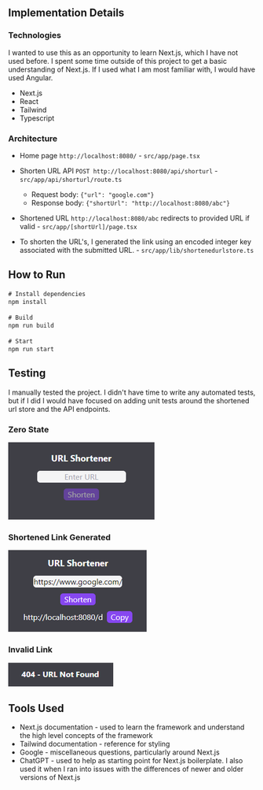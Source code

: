 ## Implementation Details

<!-- Provide a short description of your implementation (technologies used, brief overview of project architecture, etc.) -->

### Technologies

I wanted to use this as an opportunity to learn Next.js, which I have not used before. I spent some time outside of this project to get a basic understanding of Next.js. If I used what I am most familiar with, I would have used Angular.

- Next.js
- React
- Tailwind
- Typescript

### Architecture

- Home page `http://localhost:8080/` - `src/app/page.tsx`
- Shorten URL API `POST http://localhost:8080/api/shorturl` - `src/app/api/shorturl/route.ts`
  - Request body: `{"url": "google.com"}`
  - Response body: `{"shortUrl": "http://localhost:8080/abc"}`
- Shortened URL `http://localhost:8080/abc` redirects to provided URL if valid - `src/app/[shortUrl]/page.tsx`

- To shorten the URL's, I generated the link using an encoded integer key associated with the submitted URL. - `src/app/lib/shortenedurlstore.ts`

## How to Run

<!--
- Include instructions on how to run your implementation locally. Be sure to include any necessary setup steps, such as installing dependencies, as well as the commands to start the application.
-->

```
# Install dependencies
npm install

# Build
npm run build

# Start
npm run start
```

## Testing

<!-- Describe how you tested your solution (automated testing, manual testing process, screenshots, etc.) -->

I manually tested the project. I didn't have time to write any automated tests, but if I did I would have focused on adding unit tests around the shortened url store and the API endpoints.

### Zero State

![alt text](image.png)

### Shortened Link Generated

![alt text](image-1.png)

### Invalid Link

![alt text](image-2.png)

## Tools Used

<!--
- Describe any tools you used in developing your solution (e.g. ChatGPT for generating ideas and styles)
- Note: The use of AI tools is not discouraged, but they should be used judiciously.
-->

- Next.js documentation - used to learn the framework and understand the high level concepts of the framework
- Tailwind documentation - reference for styling
- Google - miscellaneous questions, particularly around Next.js
- ChatGPT - used to help as starting point for Next.js boilerplate. I also used it when I ran into issues with the differences of newer and older versions of Next.js
